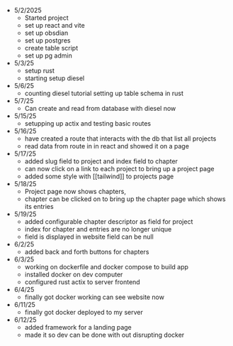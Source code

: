 - 5/2/2025
	- Started project
	- set up react and vite
	- set up obsdian
	- set up postgres
	- create table script
	- set up pg admin
- 5/3/25
	- setup rust 
	- starting setup diesel
- 5/6/25
	- counting diesel tutorial setting up table schema in rust
- 5/7/25
	- Can create and read from database with diesel now
- 5/15/25
	- setupping up actix and testing basic routes
- 5/16/25
	- have created a route that interacts with the db that list all projects
	- read data from route in in react and showed it on a page
- 5/17/25
	- added slug field to project and index field to chapter 
	- can now click on a link to each project to bring up a project page
	- added some style with [[tailwind]] to projects page
- 5/18/25
	- Project page now shows chapters, 
	- chapter can be clicked on to bring up the chapter page which shows its entries
- 5/19/25
	- added configurable chapter descriptor as field for project
	- index for chapter and entries are no longer unique 
	- field is displayed in website field can be null
- 6/2/25
	- added back and forth buttons for chapters
- 6/3/25
	- working on dockerfile and docker compose to build app
	- installed docker on dev computer
	- configured rust actix to server frontend 
- 6/4/25
	- finally got docker working can see website now
- 6/11/25
	- finally got docker deployed to my server
- 6/12/25
	- added framework for a landing page
	- made it so dev can be done with out disrupting docker 